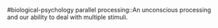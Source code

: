 #biological-psychology 
parallel processing::An unconscious processing and our ability to deal with multiple stimuli.